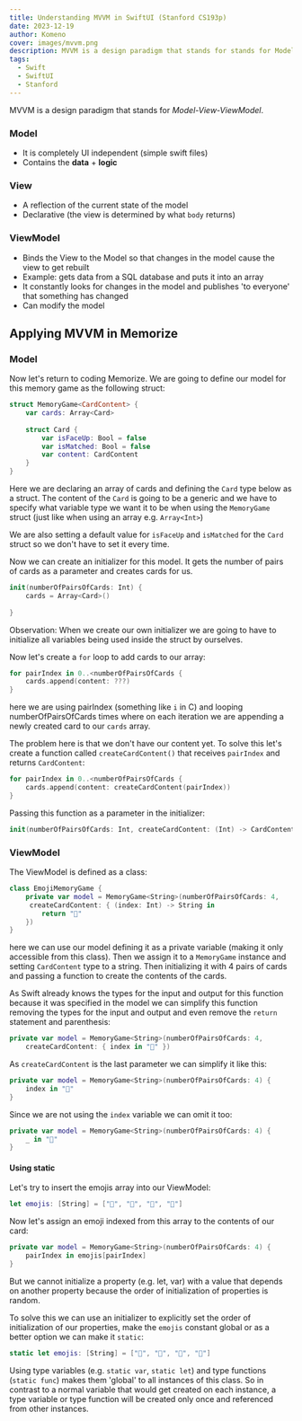 ```yaml
---
title: Understanding MVVM in SwiftUI (Stanford CS193p)
date: 2023-12-19
author: Komeno
cover: images/mvvm.png
description: MVVM is a design paradigm that stands for stands for Model-View-ViewModel.
tags:
  - Swift
  - SwiftUI
  - Stanford
---
```

MVVM is a design paradigm that stands for *Model-View-ViewModel*.

### Model

- It is completely UI independent (simple swift files)
- Contains the **data** + **logic**

### View

- A reflection of the current state of the model
- Declarative (the view is determined by what `body` returns)

### ViewModel

- Binds the View to the Model so that changes in the model cause the view to get rebuilt
- Example: gets data from a SQL database and puts it into an array
- It constantly looks for changes in the model and publishes 'to everyone' that something has changed
- Can modify the model

## Applying MVVM in Memorize

### Model

Now let's return to coding Memorize. We are going to define our model for this memory game as the following struct:

```swift
struct MemoryGame<CardContent> {
    var cards: Array<Card>
    
    struct Card {
        var isFaceUp: Bool = false
        var isMatched: Bool = false
        var content: CardContent
    }
}
```

Here we are declaring an array of cards and defining the `Card` type below as a struct. The content of the `Card` is going to be a generic and we have to specify what variable type we want it to be when using the `MemoryGame` struct (just like when using an array e.g. `Array<Int>`)

We are also setting a default value for `isFaceUp` and `isMatched` for the `Card` struct so we don't have to set it every time.

Now we can create an initializer for this model. It gets the number of pairs of cards 
as a parameter and creates cards for us.

```swift
init(numberOfPairsOfCards: Int) {
	cards = Array<Card>()
	
}
```

Observation: When we create our own initializer we are going to have to initialize all variables being used inside the struct by ourselves.

Now let's create a `for` loop to add cards to our array:

```swift
for pairIndex in 0..<numberOfPairsOfCards {
	cards.append(content: ???)
}
```

here we are using pairIndex (something like `i` in C) and looping numberOfPairsOfCards times where on each iteration we are appending a newly created card to our `cards` array.

The problem here is that we don't have our content yet. To solve this let's create a function called `createCardContent()` that receives `pairIndex` and returns `CardContent`:

```swift
for pairIndex in 0..<numberOfPairsOfCards {
	cards.append(content: createCardContent(pairIndex))
}
```

Passing this function as a parameter in the initializer:

```swift
init(numberOfPairsOfCards: Int, createCardContent: (Int) -> CardContent)
```

### ViewModel

The ViewModel is defined as a class:

```swift
class EmojiMemoryGame {
	private var model = MemoryGame<String>(numberOfPairsOfCards: 4,
	 createCardContent: { (index: Int) -> String in
		return "👻"
	})
}
```

here we can use our model defining it as a private variable (making it only accessible from this class). Then we assign it to a `MemoryGame` instance and setting `CardContent` type to a string. Then initializing it with 4 pairs of cards and passing a function to create the contents of the cards.

As Swift already knows the types for the input and output for this function because it was specified in the model we can simplify this function removing the types for the input and output and even remove the `return` statement and parenthesis:

```swift
private var model = MemoryGame<String>(numberOfPairsOfCards: 4,
	createCardContent: { index in "👻" })
```

As `createCardContent` is the last parameter we can simplify it like this:

```swift
private var model = MemoryGame<String>(numberOfPairsOfCards: 4) {
	index in "👻"
}
```

Since we are not using the `index` variable we can omit it too:

```swift
private var model = MemoryGame<String>(numberOfPairsOfCards: 4) {
	_ in "👻"
}
```

#### Using static

Let's try to insert the emojis array into our ViewModel:

```swift
let emojis: [String] = ["🚗", "🚕", "🚙", "🚌"]
```

Now let's assign an emoji indexed from this array to the contents of our card:

```swift
private var model = MemoryGame<String>(numberOfPairsOfCards: 4) {
	pairIndex in emojis[pairIndex]
}
```

But we cannot initialize a property (e.g. let, var) with a value that depends on another property because the order of initialization of properties is random.

To solve this we can use an initializer to explicitly set the order of initialization of our properties, make the `emojis` constant global or as a better option we can make it `static`:

```swift
static let emojis: [String] = ["🚗", "🚕", "🚙", "🚌"]
```

Using type variables (e.g. `static var`, `static let`) and type functions (`static func`) makes them 'global' to all instances of this class. So in contrast to a normal variable that would get created on each instance, a type variable or type function will be created only once and referenced from other instances.